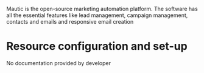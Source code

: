 Mautic is the open-source marketing automation platform. The software has all the essential features like lead
management, campaign management, contacts and emails and responsive email creation

# Resource configuration and set-up

No documentation provided by developer
